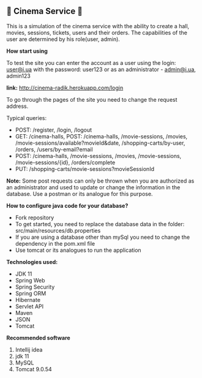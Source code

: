 🎥 **Cinema Service** 🎥
-

This is a simulation of the cinema service with the ability to create a hall, movies, sessions, tickets, users and their orders. The capabilities of the user are determined by his role(user, admin).

**How start using**

To test the site you can enter the account as a user 
using the login: user@i.ua with the password: user123
or as an administrator - admin@i.ua, admin123

**link:** http://cinema-radik.herokuapp.com/login

To go through the pages of the site you need to change the request address.

Typical queries:

- POST: /register, /login, /logout
- GET: /cinema-halls, POST: /cinema-halls, /movie-sessions, /movies, /movie-sessions/available?movieId&date, /shopping-carts/by-user, /orders, /users/by-email?email
- POST: /cinema-halls, /movie-sessions, /movies, /movie-sessions, /movie-sessions/{id}, /orders/complete
- PUT: /shopping-carts/movie-sessions?movieSessionId

**Note:** Some post requests can only be thrown when you are authorized as an administrator and used to update or change the information in the database. Use a postman or its analogue for this purpose.

**How to configure java code for your database?**
- Fork repository
- To get started, you need to replace the database data in the folder: src/main/resources/db.properties
- If you are using a database other than mySql you need to change the dependency in the pom.xml file
- Use tomcat or its analogues to run the application

**Technologies used:**

- JDK 11
- Spring Web
- Spring Security
- Spring ORM
- Hibernate 
- Servlet API
- Maven
- JSON
- Tomcat

**Recommended software**
1. Intellij idea
2. jdk 11
3. MySQL
4. Tomcat 9.0.54
